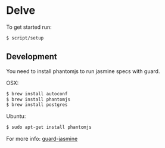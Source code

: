 # Delve

To get started run:
```bash
$ script/setup
```

## Development
You need to install phantomjs to run jasmine specs with guard.

OSX:
```bash
$ brew install autoconf
$ brew install phantomjs
$ brew install postgres
```

Ubuntu:
```bash
$ sudo apt-get install phantomjs
```

For more info: [guard-jasmine](https://github.com/netzpirat/guard-jasmine)

